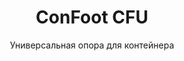 ---
title: "ConFoot CFU"
subtitle: "Универсальная опора для контейнера"
mainImage: "/images/products/confoot-cfu-main.jpg"
gallery:
  - "/images/products/confoot-cfu-1.jpg"
  - "/images/products/confoot-cfu-2.jpg"
  - "/images/products/confoot-cfu-3.jpg"
shortDescription: "ConFoot CFU – универсальная опора для контейнера, предназначенная для универсального обращения с контейнерами в различных условиях."
technicalDescription: "ConFoot CFU изготовлена из высококачественной стали и оснащена нашим запатентованным замковым механизмом для надежного крепления к угловым креплениям контейнера."
videoID: "HDhFIRA-oZU"
specifications:
  - name: "Вес"
    value: "24 кг"
  - name: "Грузоподъемность"
    value: "34 тонны"
  - name: "Размеры"
    value: "45 × 30 × 25 см"
  - name: "Материал"
    value: "Высококачественная сталь"
price: "€1,250"
pricingNotes: "Доступны скидки при оптовых закупках. Свяжитесь с нами для получения индивидуальных предложений."
buyLink: "/contact"
howToUse: |
  1. Поместите CFU под угол контейнера
  2. Включите замковый механизм
  3. Проверьте надежность крепления
  4. Повторите для всех необходимых углов
benefits:
  - title: "Универсальная совместимость"
    description: "Подходит для всех стандартных транспортных контейнеров независимо от производителя"
  - title: "Быстрая установка"
    description: "Может быть установлена одним оператором менее чем за 5 минут за единицу"
  - title: "Экономия пространства"
    description: "Компактный дизайн позволяет хранить изделие в ограниченных пространствах, когда оно не используется"
  - title: "Экономически выгодно"
    description: "Снижает необходимость в специализированном подъемном оборудовании, что сокращает операционные расходы"
  - title: "Универсальное применение"
    description: "Подходит для различных отраслей, включая логистику, производство и строительство"
  - title: "Улучшенный рабочий процесс"
    description: "Оптимизирует процессы обращения с контейнерами, повышая эффективность операций"
articleContent: |
  ## Что такое ConFoot CFU?

  ConFoot CFU — это универсальное решение для опоры контейнера, разработанное для обеспечения максимальной универсальности и совместимости с различными типами контейнеров. Эта инновационная система предлагает надежный и эффективный способ обращения с контейнерами без необходимости использования тяжелой техники или специализированного оборудования. Модель CFU выделяется своей способностью работать с практически любым стандартным транспортным контейнером, что делает её идеальным выбором для компаний, работающих с разнообразными типами контейнеров.

  ## Как это работает

  ConFoot CFU крепится непосредственно к угловым креплениям контейнера, обеспечивая устойчивую основу для загрузки, разгрузки и временного хранения. Его универсальный дизайн гарантирует совместимость с практически всеми стандартными транспортными контейнерами, что делает его идеальным решением для компаний, работающих с разнообразными типами контейнеров. Простой механизм крепления системы позволяет быстро установить и снять опору, значительно сокращая время и ресурсы, необходимые для операций по обращению с контейнерами.

  ## Как работает ConFoot CFU

  ### Основной механизм

  ConFoot CFU использует инновационную универсальную систему крепления, которая надежно соединяется с угловыми креплениями контейнера независимо от производителя. Эта универсальность достигается благодаря специально разработанному зажимному механизму, который адаптируется к различным конфигурациям угловых креплений. Изготовленная из высококачественной стали, каждая единица обеспечивает исключительную прочность, оставаясь при этом удобной для установки и обслуживания одним оператором.

  Процесс крепления прост и требует минимального обучения. Операторы могут установить CFU под углом контейнера, активировать замковый механизм и проверить надежность крепления перед продолжением работы. Такая простота позволяет быстро развернуть систему в различных операционных условиях — от загруженных портов до отдаленных строительных площадок.

  ### Преимущества механизма

  1. **Универсальное применение**: Адаптивный дизайн CFU работает с контейнерами всех основных производителей, устраняя проблемы совместимости.
  2. **Операционная простота**: Интуитивно понятная система крепления легко осваивается, что снижает требования к обучению и вероятность ошибок в работе.
  3. **Экономия времени**: Операции по обращению с контейнерами могут быть выполнены за долю времени по сравнению с традиционными методами, требующими использования тяжелой техники.
  4. **Оптимизация ресурсов**: Снижая зависимость от специализированного оборудования, CFU позволяет более эффективно распределять ресурсы.

  Механизм CFU представляет собой значительный прорыв в технологии обращения с контейнерами, предлагая решение, которое объединяет универсальность, простоту и эффективность в одном продукте.

  ## Применение ConFoot CFU

  ### Разнообразные логистические операции
  ConFoot CFU превосходит в разнообразных логистических операциях, где регулярно используются различные типы контейнеров. Его универсальная совместимость делает его особенно ценным в многоступенчатых транспортных узлах, где встречаются контейнеры различных производителей и судоходных линий. Способность системы работать с разными типами контейнеров устраняет необходимость в множестве специализированных решений для обращения, оптимизируя операции и снижая затраты на оборудование.

  ### Небольшие распределительные центры
  Для небольших распределительных центров, которые не могут оправдать расходы на постоянное оборудование для обращения с контейнерами, ConFoot CFU представляет собой идеальное решение. Его портативность и простота использования позволяют этим объектам эффективно управлять доставкой контейнеров без инвестиций в дорогостоящую инфраструктуру. Такая доступность открывает новые возможности для компаний, стремящихся расширить свои возможности распределения без значительных капитальных затрат.

  ### Производственные предприятия
  Производственные предприятия извлекают выгоду из способности CFU создавать гибкие производственные планировки. Позволяя размещать контейнеры точно там, где это необходимо, система способствует управлению запасами по принципу «точно вовремя» и эффективной организации производственных процессов. Возможность быстрой перестановки контейнеров также поддерживает гибкие производственные процессы, требующие частой переконфигурации рабочего пространства и распределения ресурсов.

  Адаптивность ConFoot CFU делает его незаменимым инструментом для современных логистических и производственных операций, обеспечивая гибкость, необходимую для реагирования на меняющиеся требования рынка и операционные потребности.

  ### Преимущества и ограничения

  #### Преимущества

  ConFoot CFU предлагает значительные преимущества в операциях по обращению с контейнерами. Его универсальная совместимость устраняет необходимость в множестве специализированных систем обращения, что снижает затраты на оборудование и упрощает управление запасами. Портативность системы позволяет использовать её в различных местах, обеспечивая операционную гибкость, которую невозможно достичь с помощью стационарного оборудования. Кроме того, простота эксплуатации CFU снижает требования к обучению и позволяет быстро внедрять систему в новых условиях. Прочная конструкция гарантирует долгосрочную надежность, а компактный дизайн минимизирует занимаемое пространство при хранении.

  #### Ограничения

  Несмотря на свою универсальность, ConFoot CFU имеет некоторые ограничения, которые следует учитывать. Ручной характер системы может оказаться неэффективным для операций с большим объемом, где автоматизированные решения могли бы быть более эффективными. Хотя CFU значительно снижает необходимость в тяжелой технике, он не устраняет её полностью во всех сценариях обращения с контейнерами. Кроме того, крайне неровные поверхности могут создать проблемы для стабильного размещения, что в некоторых случаях требует дополнительной подготовки площадки. Эти факторы следует оценивать при рассмотрении использования CFU в конкретных операционных условиях.

  ## Будущие разработки

  ### Планируемые улучшения
  ConFoot CFU продолжает развиваться, и в ближайшее время планируется несколько улучшений. Разработки сосредоточены на дальнейшем снижении веса каждой единицы при сохранении или увеличении грузоподъемности. Проводятся исследования в области материаловедения для использования передовых композитов, обеспечивающих лучшее соотношение прочности и веса. Кроме того, разрабатываются эргономические улучшения, направленные на упрощение процесса крепления и снижение утомляемости оператора при длительном использовании.

  ### Возможности интеграции
  Будущие версии ConFoot CFU будут обладать расширенными возможностями интеграции с системами управления складом и платформами логистического мониторинга. Разрабатываются цифровые датчики для мониторинга распределения нагрузки и стабильности в режиме реального времени, предоставляющие ценную информацию для повышения безопасности и оптимизации эффективности. Эти интеллектуальные функции позволят CFU стать частью связанной логистической экосистемы, поддерживая принятие решений на основе данных и графики предиктивного обслуживания.

  Эти текущие разработки гарантируют, что ConFoot CFU продолжит удовлетворять развивающиеся потребности логистической и производственной отраслей, сохраняя свою позицию ведущего решения для универсального обращения с контейнерами.
---